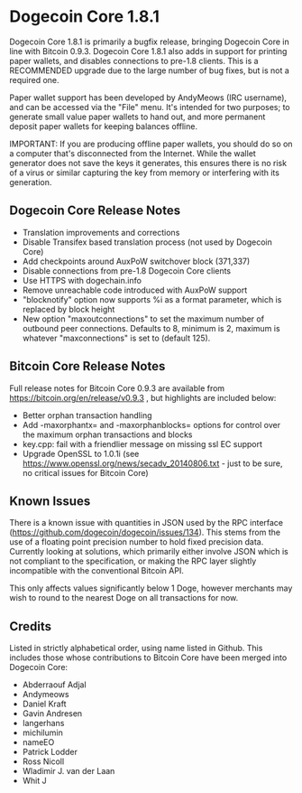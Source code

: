 # Dogecoin Core 1.8.1

Dogecoin Core 1.8.1 is primarily a bugfix release, bringing Dogecoin Core in
line with Bitcoin 0.9.3. Dogecoin Core 1.8.1 also adds in support for printing
paper wallets, and disables connections to pre-1.8 clients. This is a RECOMMENDED
upgrade due to the large number of bug fixes, but is not a required one.

Paper wallet support has been developed by AndyMeows (IRC username), and
can be accessed via the "File" menu. It's intended for two purposes; to generate
small value paper wallets to hand out, and more permanent deposit paper wallets
for keeping balances offline.

IMPORTANT: If you are producing offline paper wallets, you should do so on a
computer that's disconnected from the Internet. While the wallet generator
does not save the keys it generates, this ensures there is no risk of a virus
or similar capturing the key from memory or interfering with its generation.

## Dogecoin Core Release Notes

- Translation improvements and corrections
- Disable Transifex based translation process (not used by Dogecoin Core)
- Add checkpoints around AuxPoW switchover block (371,337)
- Disable connections from pre-1.8 Dogecoin Core clients
- Use HTTPS with dogechain.info
- Remove unreachable code introduced with AuxPoW support
- "blocknotify" option now supports %i as a format parameter, which is replaced by block height
- New option "maxoutconnections" to set the maximum number of outbound peer connections. Defaults to 8, minimum is 2, maximum is whatever "maxconnections" is set to (default 125).

## Bitcoin Core Release Notes

Full release notes for Bitcoin Core 0.9.3 are available from
https://bitcoin.org/en/release/v0.9.3 , but highlights are included
below:

- Better orphan transaction handling
- Add -maxorphantx=<n> and -maxorphanblocks=<n> options for control over the maximum orphan transactions and blocks
- key.cpp: fail with a friendlier message on missing ssl EC support
- Upgrade OpenSSL to 1.0.1i (see https://www.openssl.org/news/secadv_20140806.txt - just to be sure, no critical issues for Bitcoin Core)

## Known Issues

There is a known issue with quantities in JSON used by the RPC interface (https://github.com/dogecoin/dogecoin/issues/134).
This stems from the use of a floating point precision number to hold fixed precision data.
Currently looking at solutions, which primarily either involve JSON which is not compliant
to the specification, or making the RPC layer slightly incompatible with the conventional
Bitcoin API.

This only affects values significantly below 1 Doge, however merchants may wish to round to
the nearest Doge on all transactions for now.

## Credits

Listed in strictly alphabetical order, using name listed in Github. This
includes those whose contributions to Bitcoin Core have been merged
into Dogecoin Core:

- Abderraouf Adjal
- Andymeows
- Daniel Kraft
- Gavin Andresen
- langerhans
- michilumin
- nameEO
- Patrick Lodder
- Ross Nicoll
- Wladimir J. van der Laan
- Whit J
